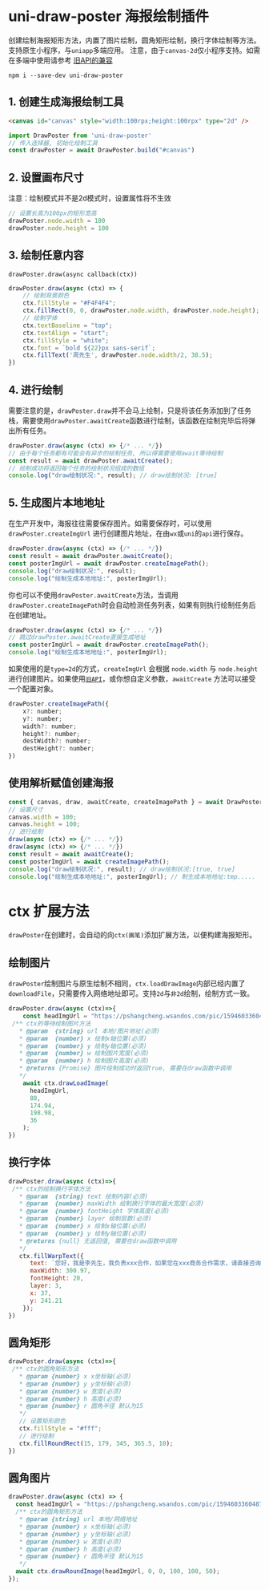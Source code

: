 # uni-draw-poster 海报绘制插件

创建绘制海报矩形方法，内置了图片绘制，圆角矩形绘制，换行字体绘制等方法。支持原生小程序，与`uniapp`多端应用。
注意，由于`canvas-2d`仅小程序支持。如需在多端中使用请参考 [旧API的兼容](https://github.com/TuiMao233/uni-draw-poster/blob/master/docs/old-canvas-api.md)

~~~
npm i --save-dev uni-draw-poster
~~~

## 1. 创建生成海报绘制工具

~~~html
<canvas id="canvas" style="width:100rpx;height:100rpx" type="2d" />
~~~

~~~js
import DrawPoster from 'uni-draw-poster'
// 传入选择器, 初始化绘制工具
const drawPoster = await DrawPoster.build("#canvas")
~~~

## 2. 设置画布尺寸
注意：绘制模式并不是2d模式时，设置属性将不生效
~~~js
// 设置长高为100px的矩形宽高
drawPoster.node.width = 100
drawPoster.node.height = 100
~~~

## 3. 绘制任意内容

`drawPoster.draw(async callback(ctx))`

~~~js
drawPoster.draw(async (ctx) => {
    // 绘制背景颜色
    ctx.fillStyle = "#F4F4F4";
    ctx.fillRect(0, 0, drawPoster.node.width, drawPoster.node.height);
    // 绘制字体
    ctx.textBaseline = "top";
    ctx.textAlign = "start";
    ctx.fillStyle = "white";
    ctx.font = `bold ${22}px sans-serif`;
    ctx.fillText('周先生', drawPoster.node.width/2, 38.5);
})
~~~

## 4. 进行绘制

需要注意的是，`drawPoster.draw`并不会马上绘制，只是将该任务添加到了任务栈，需要使用`drawPoster.awaitCreate`函数进行绘制，该函数在绘制完毕后将弹出所有任务。

~~~js
drawPoster.draw(async (ctx) => {/* ... */})
// 由于每个任务都有可能会有异步的绘制任务, 所以得需要使用await等待绘制
const result = await drawPoster.awaitCreate();
// 绘制成功将返回每个任务的绘制状况组成的数组
console.log("draw绘制状况:", result); // draw绘制状况: [true]
~~~

[^为什么这么做]: 当全部同步绘制时，将会出现绘制时间保持不一致的情况。这样就会导致一个问题，绘制图层覆盖导致显示未达到预期效果，之所以设计为异步等待，也是为了绘制图层能保持一致顺序。

## 5. 生成图片本地地址

在生产开发中，海报往往需要保存图片。如需要保存时，可以使用`drawPoster.createImgUrl` 进行创建图片地址，在由`wx`或`uni`的`api`进行保存。
~~~js
drawPoster.draw(async (ctx) => {/* ... */})
const result = await drawPoster.awaitCreate();
const posterImgUrl = await drawPoster.createImagePath();
console.log("draw绘制状况:", result);
console.log("绘制生成本地地址:", posterImgUrl);
~~~
你也可以不使用`drawPoster.awaitCreate`方法，当调用`drawPoster.createImagePath`时会自动检测任务列表，如果有则执行绘制任务后在创建地址。

~~~js
drawPoster.draw(async (ctx) => {/* ... */})
// 跳过drawPoster.awaitCreate直接生成地址
const posterImgUrl = await drawPoster.createImagePath();
console.log("绘制生成本地地址:", posterImgUrl);
~~~



如果使用的是`type=2d`的方式，`createImgUrl` 会根据 `node.width` 与 `node.height` 进行创建图片。如果使用[`旧API`](https://github.com/TuiMao233/uni-draw-poster/blob/master/docs/old-canvas-api.md)，或你想自定义参数，`awaitCreate` 方法可以接受一个配置对象。

~~~js
drawPoster.createImagePath({
	x?: number;
	y?: number;
	width?: number;
	height?: number;
	destWidth?: number;
	destHeight?: number;
})
~~~

## 使用解析赋值创建海报

~~~js
const { canvas, draw, awaitCreate, createImagePath } = await DrawPoster.build("#canvas");
// 设置尺寸
canvas.width = 100;
canvas.height = 100;
// 进行绘制
draw(async (ctx) => {/* ... */})
draw(async (ctx) => {/* ... */})
const result = await awaitCreate();
const posterImgUrl = await createImagePath();
console.log("draw绘制状况:", result); // draw绘制状况:[true, true]
console.log("绘制生成本地地址:", posterImgUrl); // 制生成本地地址:tmp.....
~~~

# ctx 扩展方法

`drawPoster`在创建时，会自动的向`ctx(画笔)`添加扩展方法，以便构建海报矩形。

## 绘制图片

`drawPoster`绘制图片与原生绘制不相同，`ctx.loadDrawImage`内部已经内置了`downloadFile`，只需要传入网络地址即可。支持`2d`与`非2d`绘制，绘制方式一致。

~~~js
drawPoster.draw(async (ctx)=>{
    const headImgUrl = "https://pshangcheng.wsandos.com/pic/15946033604872"
 /** ctx的等待绘制图片方法
   * @param  {string} url 本地/图片地址(必须)
   * @param  {number} x 绘制x轴位置(必须)
   * @param  {number} y 绘制y轴位置(必须)
   * @param  {number} w 绘制图片宽度(必须)
   * @param  {number} h 绘制图片高度(必须)
   * @returns {Promise} 图片绘制成功时返回true, 需要在draw函数中调用
   */
    await ctx.drawLoadImage(
      headImgUrl,
      88,
      174.94,
      198.98, 
      36
    );
})
~~~
[^注意]:需要添加域名才能绘制成功！

## 换行字体

~~~js
drawPoster.draw(async (ctx)=>{
 /** ctx的绘制换行字体方法
   * @param  {string} text 绘制内容(必须)
   * @param  {number} maxWidth 绘制换行字体的最大宽度(必须)
   * @param  {number} fontHeight 字体高度(必须)
   * @param  {number} layer 绘制层数(必须)
   * @param  {number} x 绘制x轴位置(必须)
   * @param  {number} y 绘制y轴位置(必须)
   * @returns {null} 无返回值, 需要在draw函数中调用
   */
   ctx.fillWarpText({
      text: `您好，我是李先生，我负责xxx合作，如果您在xxx商务合作需求，请直接咨询我。`,
      maxWidth: 300.97,
      fontHeight: 20,
      layer: 3,
      x: 37,
      y: 241.21
    });
})
~~~

## 圆角矩形

~~~js
drawPoster.draw(async (ctx)=>{
 /** ctx的圆角矩形方法
   * @param {number} x x坐标轴(必须)
   * @param {number} y y坐标轴(必须)
   * @param {number} w 宽度(必须)
   * @param {number} h 高度(必须)
   * @param {number} r 圆角半径 默认为15
   */
   // 设置矩形颜色
   ctx.fillStyle = "#fff";
   // 进行绘制
   ctx.fillRoundRect(15, 179, 345, 365.5, 10);
})
~~~

## 圆角图片

~~~js
drawPoster.draw(async (ctx) => {
  const headImgUrl = "https://pshangcheng.wsandos.com/pic/15946033604872"
  /** ctx的圆角矩形方法
   * @param {string} url 本地/网络地址
   * @param {number} x x坐标轴(必须)
   * @param {number} y y坐标轴(必须)
   * @param {number} w 宽度(必须)
   * @param {number} h 高度(必须)
   * @param {number} r 圆角半径 默认为15
   */
  await ctx.drawRoundImage(headImgUrl, 0, 0, 100, 100, 50);
});
~~~
